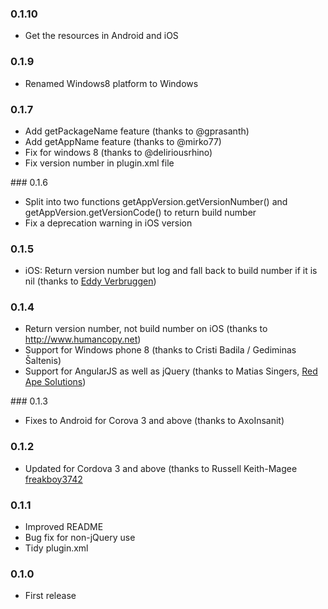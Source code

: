 ### 0.1.10
* Get the resources in Android and iOS

### 0.1.9
* Renamed Windows8 platform to Windows 

### 0.1.7

* Add getPackageName feature (thanks to @gprasanth)
* Add getAppName feature (thanks to @mirko77)
* Fix for windows 8 (thanks to @deliriousrhino)
* Fix version number in plugin.xml file

### 0.1.6

* Split into two functions getAppVersion.getVersionNumber() and getAppVersion.getVersionCode() to return build number
* Fix a deprecation warning in iOS version

### 0.1.5

* iOS: Return version number but log and fall back to build number if it is nil (thanks to [Eddy Verbruggen](https://github.com/EddyVerbruggen))

### 0.1.4

* Return version number, not build number on iOS (thanks to http://www.humancopy.net)
* Support for Windows phone 8 (thanks to Cristi Badila / Gediminas Šaltenis)
* Support for AngularJS as well as jQuery (thanks to Matias Singers, [Red Ape Solutions](http://www.redapesolutions.com/))

### 0.1.3

* Fixes to Android for Corova 3 and above (thanks to AxoInsanit)

### 0.1.2

* Updated for Cordova 3 and above (thanks to Russell Keith-Magee [freakboy3742](https://github.com/freakboy3742)

### 0.1.1

* Improved README
* Bug fix for non-jQuery use
* Tidy plugin.xml

### 0.1.0

* First release
